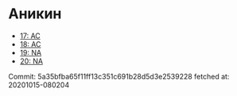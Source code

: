 # Аникин
- [17: AC](17.md)
- [18: AC](18.md)
- [19: NA](19.md)
- [20: NA](20.md)

Commit: 5a35bfba65f11ff13c351c691b28d5d3e2539228
 fetched at: 20201015-080204
